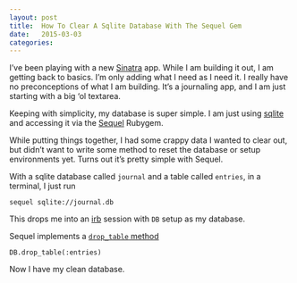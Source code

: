 ```yaml
---
layout: post
title:  How To Clear A Sqlite Database With The Sequel Gem
date:   2015-03-03
categories:
---
```


I’ve been playing with a new [Sinatra](http://sinatrarb.com) app. While I am building it out, I am getting back to basics. I’m only adding what I need as I need it. I really have no preconceptions of what I am building. It’s a journaling app, and I am just starting with a big ‘ol textarea.

Keeping with simplicity, my database is super simple. I am just using [sqlite](http://www.sqlite.org/) and accessing it via the [Sequel](http://sequel.jeremyevans.net/index.html) Rubygem.

While putting things together, I had some crappy data I wanted to clear out, but didn’t want to write some method to reset the database or setup environments yet. Turns out it’s pretty simple with Sequel.

With a sqlite database called `journal` and a table called `entries`, in a terminal, I just run

    sequel sqlite://journal.db

This drops me into an [irb](http://ruby-doc.org//stdlib-2.0/libdoc/irb/rdoc/IRB.html) session with `DB` setup as my database.

Sequel implements a [`drop_table` method](http://sequel.jeremyevans.net/rdoc/classes/Sequel/Database.html#method-i-drop_table)

    DB.drop_table(:entries)

Now I have my clean database.
